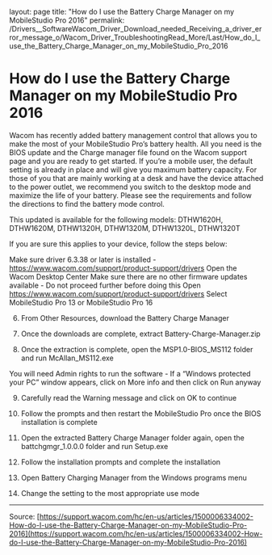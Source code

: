 layout: page
title: "How do I use the Battery Charge Manager on my MobileStudio Pro 2016"
permalink: /Drivers__SoftwareWacom_Driver_Download_needed_Receiving_a_driver_error_message_o/Wacom_Driver_TroubleshootingRead_More/Last/How_do_I_use_the_Battery_Charge_Manager_on_my_MobileStudio_Pro_2016

# How do I use the Battery Charge Manager on my MobileStudio Pro 2016

Wacom has recently added battery management control that allows you to make the most of your MobileStudio Pro’s battery health. All you need is the BIOS update and the Charge manager file found on the Wacom support page and you are ready to get started. If you’re a mobile user, the default setting is already in place and will give you maximum battery capacity. For those of you that are mainly working at a desk and have the device attached to the power outlet, we recommend you switch to the desktop mode and maximize the life of your battery. Please see the requirements and follow the directions to find the battery mode control.


This updated is available for the following models: DTHW1620H, DTHW1620M, DTHW1320H, DTHW1320M, DTHW1320L, DTHW1320T


If you are sure this applies to your device, follow the steps below: 

Make sure driver 6.3.38 or later is installed - https://www.wacom.com/support/product-support/drivers
Open the Wacom Desktop Center
Make sure there are no other firmware updates available - Do not proceed further before doing this
Open https://www.wacom.com/support/product-support/drivers
Select MobileStudio Pro 13 or MobileStudio Pro 16




6. From Other Resources, download the Battery Charge Manager



7. Once the downloads are complete, extract Battery-Charge-Manager.zip


8. Once the extraction is complete, open the MSP1.0-BIOS_MS112 folder and run McAllan_MS112.exe 

You will need Admin rights to run the software - If a “Windows protected your PC” window appears, click on More info and then click on Run anyway



9. Carefully read the Warning message and click on OK to continue





10. Follow the prompts and then restart the MobileStudio Pro once the BIOS installation is complete


11. Open the extracted Battery Charge Manager folder again, open the battchgmgr_1.0.0.0 folder and run Setup.exe


12. Follow the installation prompts and complete the installation


13. Open Battery Charging Manager from the Windows programs menu



14. Change the setting to the most appropriate use mode

---
Source: [https://support.wacom.com/hc/en-us/articles/1500006334002-How-do-I-use-the-Battery-Charge-Manager-on-my-MobileStudio-Pro-2016](https://support.wacom.com/hc/en-us/articles/1500006334002-How-do-I-use-the-Battery-Charge-Manager-on-my-MobileStudio-Pro-2016)

